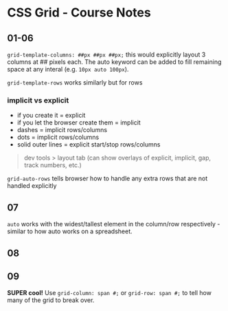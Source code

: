 # CSS Grid - Course Notes

## 01-06

`grid-template-columns: ##px ##px ##px;` this would explicitly layout 3 columns at ## pixels each. The auto keyword can be added to fill remaining space at any interal (e.g. `10px auto 100px`).  

`grid-template-rows` works similarly but for rows  

### implicit vs explicit  
- if you create it = explicit
- if you let the browser create them = implicit
- dashes = implicit rows/columns
- dots = implicit rows/columns
- solid outer lines = explicit start/stop rows/columns

> dev tools > layout tab (can show overlays of explicit, implicit, gap, track numbers, etc.)

`grid-auto-rows` tells browser how to handle any extra rows that are not handled explicitly

## 07
`auto` works with the widest/tallest element in the column/row respectively - similar to how auto works on a spreadsheet.

## 08

## 09
**SUPER cool!**
Use `grid-column: span #;` or `grid-row: span #;` to tell how many of the grid to break over.  


